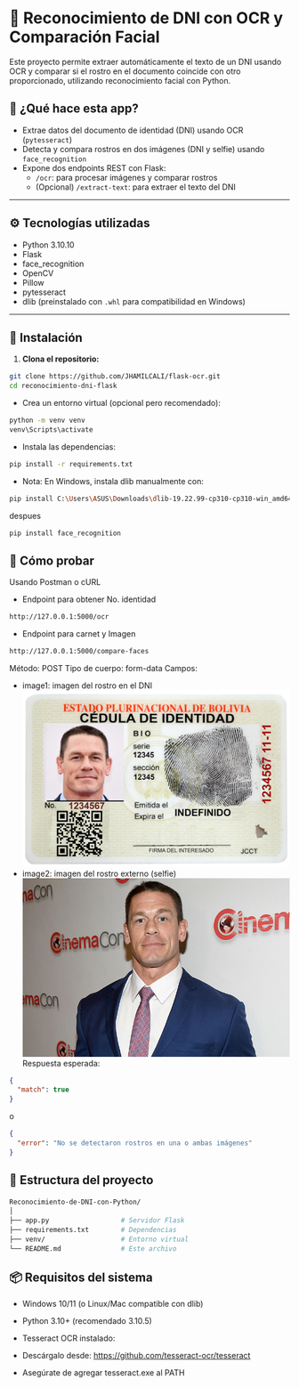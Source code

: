 # 🪪 Reconocimiento de DNI con OCR y Comparación Facial

Este proyecto permite extraer automáticamente el texto de un DNI usando OCR y comparar si el rostro en el documento coincide con otro proporcionado, utilizando reconocimiento facial con Python.

## 📸 ¿Qué hace esta app?

- Extrae datos del documento de identidad (DNI) usando OCR (`pytesseract`)
- Detecta y compara rostros en dos imágenes (DNI y selfie) usando `face_recognition`
- Expone dos endpoints REST con Flask:
  - `/ocr`: para procesar imágenes y comparar rostros
  - (Opcional) `/extract-text`: para extraer el texto del DNI

---

## ⚙️ Tecnologías utilizadas

- Python 3.10.10
- Flask
- face_recognition
- OpenCV
- Pillow
- pytesseract
- dlib (preinstalado con `.whl` para compatibilidad en Windows)

---

## 🚀 Instalación

1. **Clona el repositorio:**

```bash
git clone https://github.com/JHAMILCALI/flask-ocr.git
cd reconocimiento-dni-flask
```
- Crea un entorno virtual (opcional pero recomendado):

```bash
python -m venv venv
venv\Scripts\activate
```
- Instala las dependencias:

```bash
pip install -r requirements.txt
```
- Nota: En Windows, instala dlib manualmente con:
```bash
pip install C:\Users\ASUS\Downloads\dlib-19.22.99-cp310-cp310-win_amd64.whl
```
despues
```bash
pip install face_recognition
```
## 🧪 Cómo probar
Usando Postman o cURL
- Endpoint para obtener No. identidad
```bash
http://127.0.0.1:5000/ocr
```
- Endpoint para carnet y Imagen
```bash
http://127.0.0.1:5000/compare-faces
```
Método: POST
Tipo de cuerpo: form-data
Campos:

- image1: imagen del rostro en el DNI
![carnet](./Img%20prubas/carnet2.png)
- image2: imagen del rostro externo (selfie)
![IMG](./Img%20prubas/John-Cena.jpg)
Respuesta esperada:

```json
{
  "match": true
}
```
o

```json
{
  "error": "No se detectaron rostros en una o ambas imágenes"
}
```
## 📝 Estructura del proyecto
```bash
Reconocimiento-de-DNI-con-Python/
│
├── app.py                  # Servidor Flask
├── requirements.txt        # Dependencias
├── venv/                   # Entorno virtual
└── README.md               # Este archivo
```
## 📦 Requisitos del sistema
- Windows 10/11 (o Linux/Mac compatible con dlib)

- Python 3.10+ (recomendado 3.10.5)

- Tesseract OCR instalado:

- Descárgalo desde: https://github.com/tesseract-ocr/tesseract

- Asegúrate de agregar tesseract.exe al PATH

